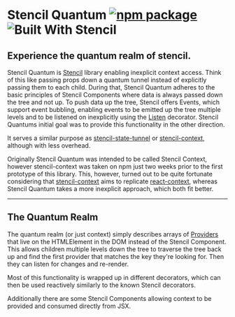 

# Stencil Quantum [![npm package](https://badge.fury.io/js/stencil-quantum.svg)](https://badge.fury.io/js/stencil-quantum) ![Built With Stencil](https://img.shields.io/badge/-Built%20With%20Stencil-16161d.svg?logo=data%3Aimage%2Fsvg%2Bxml%3Bbase64%2CPD94bWwgdmVyc2lvbj0iMS4wIiBlbmNvZGluZz0idXRmLTgiPz4KPCEtLSBHZW5lcmF0b3I6IEFkb2JlIElsbHVzdHJhdG9yIDE5LjIuMSwgU1ZHIEV4cG9ydCBQbHVnLUluIC4gU1ZHIFZlcnNpb246IDYuMDAgQnVpbGQgMCkgIC0tPgo8c3ZnIHZlcnNpb249IjEuMSIgaWQ9IkxheWVyXzEiIHhtbG5zPSJodHRwOi8vd3d3LnczLm9yZy8yMDAwL3N2ZyIgeG1sbnM6eGxpbms9Imh0dHA6Ly93d3cudzMub3JnLzE5OTkveGxpbmsiIHg9IjBweCIgeT0iMHB4IgoJIHZpZXdCb3g9IjAgMCA1MTIgNTEyIiBzdHlsZT0iZW5hYmxlLWJhY2tncm91bmQ6bmV3IDAgMCA1MTIgNTEyOyIgeG1sOnNwYWNlPSJwcmVzZXJ2ZSI%2BCjxzdHlsZSB0eXBlPSJ0ZXh0L2NzcyI%2BCgkuc3Qwe2ZpbGw6I0ZGRkZGRjt9Cjwvc3R5bGU%2BCjxwYXRoIGNsYXNzPSJzdDAiIGQ9Ik00MjQuNywzNzMuOWMwLDM3LjYtNTUuMSw2OC42LTkyLjcsNjguNkgxODAuNGMtMzcuOSwwLTkyLjctMzAuNy05Mi43LTY4LjZ2LTMuNmgzMzYuOVYzNzMuOXoiLz4KPHBhdGggY2xhc3M9InN0MCIgZD0iTTQyNC43LDI5Mi4xSDE4MC40Yy0zNy42LDAtOTIuNy0zMS05Mi43LTY4LjZ2LTMuNkgzMzJjMzcuNiwwLDkyLjcsMzEsOTIuNyw2OC42VjI5Mi4xeiIvPgo8cGF0aCBjbGFzcz0ic3QwIiBkPSJNNDI0LjcsMTQxLjdIODcuN3YtMy42YzAtMzcuNiw1NC44LTY4LjYsOTIuNy02OC42SDMzMmMzNy45LDAsOTIuNywzMC43LDkyLjcsNjguNlYxNDEuN3oiLz4KPC9zdmc%2BCg%3D%3D&colorA=16161d&style=flat-square)

## Experience the quantum realm of stencil.

Stencil Quantum is [Stencil](https://stenciljs.com/) library enabling inexplicit context access. Think of this like passing props down a quantum tunnel instead of explicitly passing them to each child. During that, Stencil Quantum adheres to the basic principles of Stencil Components where data is always passed down the tree and not up. To push data up the tree, Stencil offers Events, which support event bubbling, enabling events to be emitted up the tree multiple levels and to be listened on inexplicitly using the [Listen](https://stenciljs.com/docs/events#listen-decorator) decorator. Stencil Quantums initial goal was to provide this functionality in the other direction.

It serves a similar purpose as [stencil-state-tunnel](https://github.com/ionic-team/stencil-state-tunnel) or [stencil-context](https://www.npmjs.com/package/stencil-context), although with less overhead.

Originally Stencil Quantum was intended to be called Stencil Context, however stencil-context was taken on npm just two weeks prior to the first prototype of this library. This, however, turned out to be quite fortunate considering that [stencil-context](https://www.npmjs.com/package/stencil-context) aims to replicate [react-context](https://reactjs.org/docs/context.html), whereas Stencil Quantum takes a more inexplicit approach, which both fit better.

---

## The Quantum Realm

The quantum realm (or just context) simply describes arrays of [Providers]() that live on the HTMLElement in the DOM instead of the Stencil Component. This allows children multiple levels down the tree to traverse the tree back up and find the first provider that matches the key they're looking for. Then they can listen for changes and re-render.

Most of this functionality is wrapped up in different decorators, which can then be used reactively similarly to the known Stencil decorators.

Additionally there are some Stencil Components allowing context to be provided and consumed directly from JSX.
